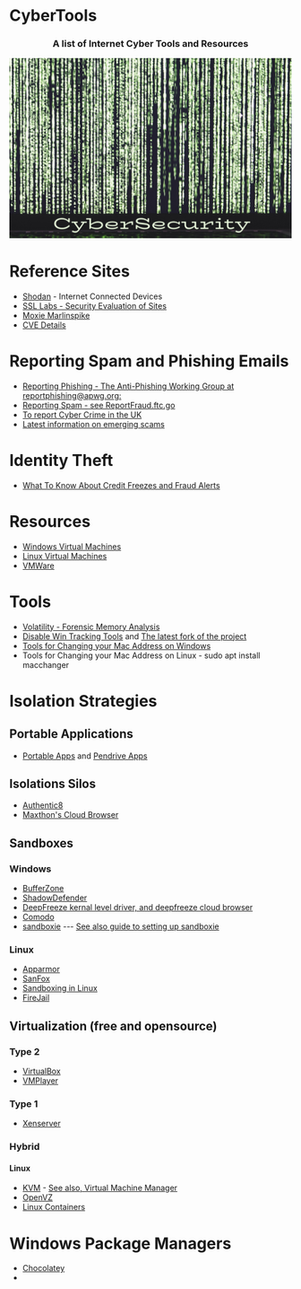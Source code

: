 # CyberTools

<div align="center">
     <h3>A list of Internet Cyber Tools and Resources</h3>
     <a href="https://github.com/johnosbb/Automation/wiki">
         <img alt="Automation" src="https://github.com/johnosbb/CyberTools/blob/main/CyberSecurity.jpg"
         >
      </a>
</div>



# Reference Sites
* [Shodan](https://www.shodan.io/) - Internet Connected Devices
* [SSL Labs - Security Evaluation of Sites](https://www.ssllabs.com/ssltest/)
* [Moxie Marlinspike](https://moxie.org/2011/04/11/ssl-and-the-future-of-authenticity.html)
* [CVE Details](https://www.cvedetails.com/)

# Reporting Spam and Phishing Emails
* [Reporting Phishing - The Anti-Phishing Working Group at reportphishing@apwg.org: ](reportphishing@apwg.org)
* [Reporting Spam - see ReportFraud.ftc.go](ReportFraud.ftc.gov.)
* [To report Cyber Crime in the UK](https://www.actionfraud.police.uk/)
* [Latest information on emerging scams](https://scambusters.org/)

# Identity Theft
* [What To Know About Credit Freezes and Fraud Alerts](https://www.consumer.ftc.gov/articles/what-know-about-credit-freezes-and-fraud-alerts)

# Resources
* [Windows Virtual Machines](https://developer.microsoft.com/en-us/windows/downloads/virtual-machines/)
* [Linux Virtual Machines](https://www.osboxes.org/)
* [VMWare](https://marketplace.cloud.vmware.com/)

# Tools
* [Volatility - Forensic Memory Analysis](https://www.volatilityfoundation.org/)
* [Disable Win Tracking Tools](https://github.com/10se1ucgo/DisableWinTracking) and [The latest fork of the project](https://github.com/bitlog2/DisableWinTracking)
* [Tools for Changing your Mac Address on Windows](https://technitium.com/tmac/)
* Tools for Changing your Mac Address on Linux - sudo apt install macchanger

# Isolation Strategies
## Portable Applications
* [Portable Apps](https://portableapps.com/)  and [Pendrive Apps](https://pendriveapps.com/)
## Isolations Silos
* [Authentic8](https://www.authentic8.com/)
* [Maxthon's Cloud Browser](https://www.maxthon.com/)


## Sandboxes
### Windows
* [BufferZone](https://bufferzonesecurity.com/)
* [ShadowDefender](https://www.shadowdefender.com/)
* [DeepFreeze kernal level driver, and deepfreeze cloud browser](https://www.fanonics.com)
* [Comodo](https://www.comodo.com/)
* [sandboxie](https://sandboxie-plus.com/) --- [See also  guide to setting up sandboxie](http://www.jimopi.net/PDFs/Word%20Pro%20-%20Sandboxie.pdf)
### Linux
* [Apparmor](https://gitlab.com/apparmor)
* [SanFox](https://igurublog.wordpress.com/downloads/script-sandfox/)
* [Sandboxing in Linux](https://www.opensourceforu.com/2016/07/many-approaches-sandboxing-linux/)
* [FireJail](https://firejail.wordpress.com/)

## Virtualization (free and opensource)
### Type 2
* [VirtualBox](https://www.virtualbox.org/wiki/Downloads)
* [VMPlayer](https://www.vmware.com/products/workstation-player/workstation-player-evaluation.html)

### Type 1
* [Xenserver](https://xenproject.org/developers/teams/xen-hypervisor/)

### Hybrid
#### Linux
* [KVM](https://www.linux-kvm.org/page/Main_Page) - [See also, Virtual Machine Manager](https://virt-manager.org/)
* [OpenVZ](https://openvz.org/)
* [Linux Containers](https://linuxcontainers.org/)

# Windows Package Managers
* [Chocolatey](https://github.com/chocolatey)
* 
